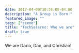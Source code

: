 ```yaml
---
date: 2017-04-09T10:58:08-04:00
description: "A Group is Born!"
featured_image: ""
tags: ["scene"]
title: "TechSalerno: Who we are"
draft: true
---
```


We are Dario, Dan, and Christian! 

